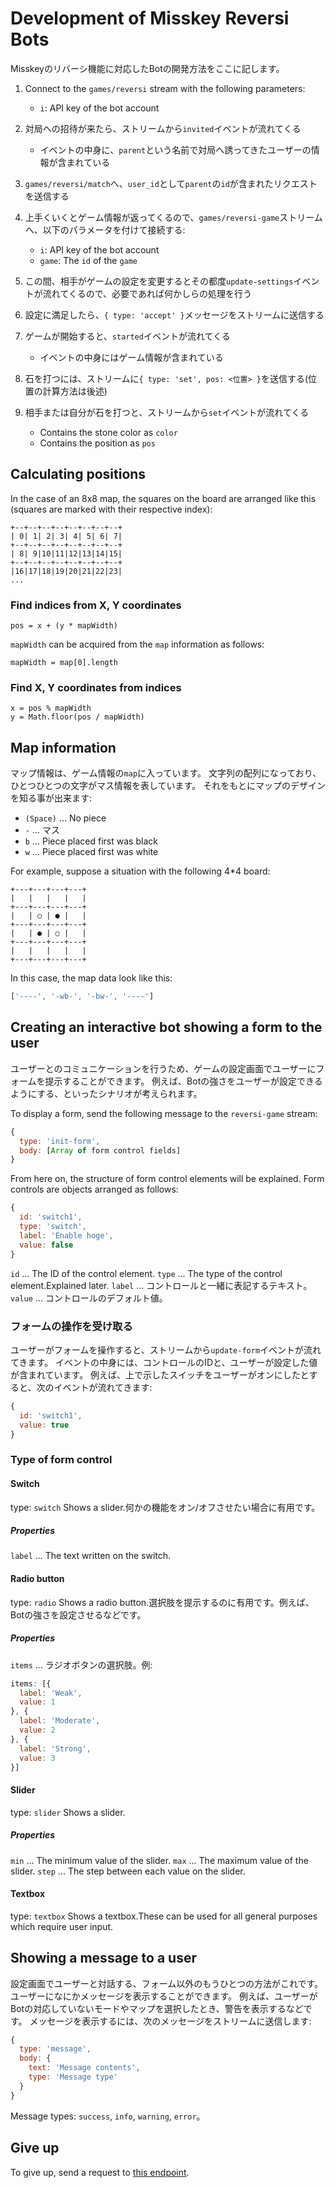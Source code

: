 # Development of Misskey Reversi Bots
Misskeyのリバーシ機能に対応したBotの開発方法をここに記します。

1. Connect to the `games/reversi` stream with the following parameters:
    * `i`: API key of the bot account

2. 対局への招待が来たら、ストリームから`invited`イベントが流れてくる
    * イベントの中身に、`parent`という名前で対局へ誘ってきたユーザーの情報が含まれている

3. `games/reversi/match`へ、`user_id`として`parent`の`id`が含まれたリクエストを送信する

4. 上手くいくとゲーム情報が返ってくるので、`games/reversi-game`ストリームへ、以下のパラメータを付けて接続する:
    * `i`: API key of the bot account
    * `game`: The `id` of the `game`

5. この間、相手がゲームの設定を変更するとその都度`update-settings`イベントが流れてくるので、必要であれば何かしらの処理を行う

6. 設定に満足したら、`{ type: 'accept' }`メッセージをストリームに送信する

7. ゲームが開始すると、`started`イベントが流れてくる
    * イベントの中身にはゲーム情報が含まれている

8. 石を打つには、ストリームに`{ type: 'set', pos: <位置> }`を送信する(位置の計算方法は後述)

9. 相手または自分が石を打つと、ストリームから`set`イベントが流れてくる
    * Contains the stone color as `color`
    * Contains the position as `pos`

## Calculating positions
In the case of an 8x8 map, the squares on the board are arranged like this (squares are marked with their respective index):
```
+--+--+--+--+--+--+--+--+
| 0| 1| 2| 3| 4| 5| 6| 7|
+--+--+--+--+--+--+--+--+
| 8| 9|10|11|12|13|14|15|
+--+--+--+--+--+--+--+--+
|16|17|18|19|20|21|22|23|
...
```

### Find indices from X, Y coordinates
```
pos = x + (y * mapWidth)
```
`mapWidth` can be acquired from the `map` information as follows:
```
mapWidth = map[0].length
```

### Find X, Y coordinates from indices
```
x = pos % mapWidth
y = Math.floor(pos / mapWidth)
```

## Map information
マップ情報は、ゲーム情報の`map`に入っています。 文字列の配列になっており、ひとつひとつの文字がマス情報を表しています。 それをもとにマップのデザインを知る事が出来ます:
* `(Space)` ... No piece
* `-` ... マス
* `b` ... Piece placed first was black
* `w` ... Piece placed first was white

For example, suppose a situation with the following 4*4 board:
```text
+---+---+---+---+
|   |   |   |   |
+---+---+---+---+
|   | ○ | ● |   |
+---+---+---+---+
|   | ● | ○ |   |
+---+---+---+---+
|   |   |   |   |
+---+---+---+---+
```

In this case, the map data look like this:
```javascript
['----', '-wb-', '-bw-', '----']
```

## Creating an interactive bot showing a form to the user
ユーザーとのコミュニケーションを行うため、ゲームの設定画面でユーザーにフォームを提示することができます。 例えば、Botの強さをユーザーが設定できるようにする、といったシナリオが考えられます。

To display a form, send the following message to the `reversi-game` stream:
```javascript
{
  type: 'init-form',
  body: [Array of form control fields]
}
```

From here on, the structure of form control elements will be explained. Form controls are objects arranged as follows:
```javascript
{
  id: 'switch1',
  type: 'switch',
  label: 'Enable hoge',
  value: false
}
```
`id` ... The ID of the control element. `type` ... The type of the control element.Explained later. `label` ... コントロールと一緒に表記するテキスト。 `value` ... コントロールのデフォルト値。

### フォームの操作を受け取る
ユーザーがフォームを操作すると、ストリームから`update-form`イベントが流れてきます。 イベントの中身には、コントロールのIDと、ユーザーが設定した値が含まれています。 例えば、上で示したスイッチをユーザーがオンにしたとすると、次のイベントが流れてきます:
```javascript
{
  id: 'switch1',
  value: true
}
```

### Type of form control
#### Switch
type: `switch` Shows a slider.何かの機能をオン/オフさせたい場合に有用です。

##### Properties
`label` ... The text written on the switch.

#### Radio button
type: `radio` Shows a radio button.選択肢を提示するのに有用です。例えば、Botの強さを設定させるなどです。

##### Properties
`items` ... ラジオボタンの選択肢。例:
```javascript
items: [{
  label: 'Weak',
  value: 1
}, {
  label: 'Moderate',
  value: 2
}, {
  label: 'Strong',
  value: 3
}]
```

#### Slider
type: `slider` Shows a slider.

##### Properties
`min` ... The minimum value of the slider. `max` ... The maximum value of the slider. `step` ... The step between each value on the slider.

#### Textbox
type: `textbox` Shows a textbox.These can be used for all general purposes which require user input.

## Showing a message to a user
設定画面でユーザーと対話する、フォーム以外のもうひとつの方法がこれです。ユーザーになにかメッセージを表示することができます。 例えば、ユーザーがBotの対応していないモードやマップを選択したとき、警告を表示するなどです。 メッセージを表示するには、次のメッセージをストリームに送信します:
```javascript
{
  type: 'message',
  body: {
    text: 'Message contents',
    type: 'Message type'
  }
}
```
Message types: `success`, `info`, `warning`, `error`。

## Give up
To give up, send a request to <a href="./api/endpoints/games/reversi/games/surrender">this endpoint</a>.
